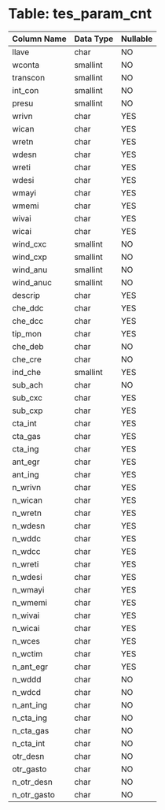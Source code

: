 # Table: tes_param_cnt

| Column Name | Data Type | Nullable |
|-------------|-----------|----------|
| llave | char | NO |
| wconta | smallint | NO |
| transcon | smallint | NO |
| int_con | smallint | NO |
| presu | smallint | NO |
| wrivn | char | YES |
| wican | char | YES |
| wretn | char | YES |
| wdesn | char | YES |
| wreti | char | YES |
| wdesi | char | YES |
| wmayi | char | YES |
| wmemi | char | YES |
| wivai | char | YES |
| wicai | char | YES |
| wind_cxc | smallint | NO |
| wind_cxp | smallint | NO |
| wind_anu | smallint | NO |
| wind_anuc | smallint | NO |
| descrip | char | YES |
| che_ddc | char | YES |
| che_dcc | char | YES |
| tip_mon | char | YES |
| che_deb | char | NO |
| che_cre | char | NO |
| ind_che | smallint | YES |
| sub_ach | char | NO |
| sub_cxc | char | YES |
| sub_cxp | char | YES |
| cta_int | char | YES |
| cta_gas | char | YES |
| cta_ing | char | YES |
| ant_egr | char | YES |
| ant_ing | char | YES |
| n_wrivn | char | YES |
| n_wican | char | YES |
| n_wretn | char | YES |
| n_wdesn | char | YES |
| n_wddc | char | YES |
| n_wdcc | char | YES |
| n_wreti | char | YES |
| n_wdesi | char | YES |
| n_wmayi | char | YES |
| n_wmemi | char | YES |
| n_wivai | char | YES |
| n_wicai | char | YES |
| n_wces | char | YES |
| n_wctim | char | YES |
| n_ant_egr | char | YES |
| n_wddd | char | NO |
| n_wdcd | char | NO |
| n_ant_ing | char | NO |
| n_cta_ing | char | NO |
| n_cta_gas | char | NO |
| n_cta_int | char | NO |
| otr_desn | char | NO |
| otr_gasto | char | NO |
| n_otr_desn | char | NO |
| n_otr_gasto | char | NO |
